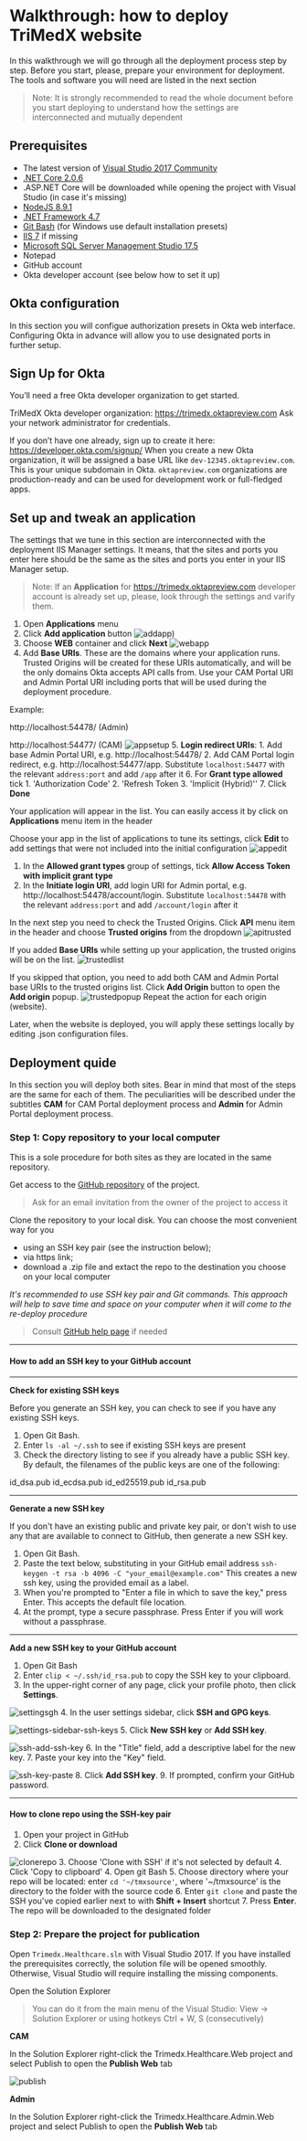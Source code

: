 # Walkthrough: how to deploy TriMedX website

In this walkthrough we will go through all the deployment process step by step. Before you start, please, prepare your environment for deployment. The tools and software you will need are listed in the next section

>Note: It is strongly recommended to read the whole document before you start deploying to understand how the settings are interconnected and mutually dependent

## Prerequisites

- The latest version of [Visual Studio 2017 Community](https://www.visualstudio.com/downloads/)
- [.NET Core 2.0.6](https://github.com/dotnet/core/blob/master/release-notes/download-archives/2.0.6-download.md)
- .ASP.NET Core will be downloaded while opening the project with Visual Studio (in case it's missing)
- [NodeJS 8.9.1](https://nodejs.org/en/blog/release/v8.9.1/)
- [.NET Framework 4.7](https://www.microsoft.com/en-US/download/details.aspx?id=55167)
- [Git Bash](https://git-scm.com/downloads) (for Windows use default installation presets)
- [IIS 7](https://www.iis.net/downloads/microsoft/iis-manager) if missing
- [Microsoft SQL Server Management Studio 17.5](https://docs.microsoft.com/en-us/sql/ssms/download-sql-server-management-studio-ssms)
- Notepad
- GitHub account
- Okta developer account (see below how to set it up)

## Okta configuration
In this section you will configue authorization presets in Okta web interface. Configuring Okta in advance will allow you to use designated ports in further setup.

## Sign Up for Okta
You’ll need a free Okta developer organization to get started. 

TriMedX Okta developer organization: https://trimedx.oktapreview.com
Ask your network administrator for credentials.

If you don’t have one already, sign up to create it here: https://developer.okta.com/signup/
When you create a new Okta organization, it will be assigned a base URL like `dev-12345.oktapreview.com`. This is your unique subdomain in Okta. `oktapreview.com` organizations are production-ready and can be used for development work or full-fledged apps.

## Set up and tweak an application

The settings that we tune in this section are interconnected with the deployment IIS Manager settings. It means, that the sites and ports you enter here should be the same as the sites and ports you enter in your IIS Manager setup. 

>Note: If an **Application** for https://trimedx.oktapreview.com developer account is already set up, please, look through the settings and varify them. 

1. Open **Applications** menu
2. Click **Add application** button
![addapp](images/addapp.png))
3. Choose **WEB** container and click **Next**
![webapp](images/webapp.png)
4. Add **Base URIs**. These are the domains where your application runs. Trusted Origins will be created for these URIs automatically, and will be the only domains Okta accepts API calls from. Use your CAM Portal URI and Admin Portal URI including ports that will be used during the deployment procedure. 

Example: 

http://localhost:54478/ (Admin)

http://localhost:54477/ (CAM)
![appsetup](images/appsetup.png)
5. **Login redirect URIs**:
    1. Add base Admin Portal URI, e.g. http://localhost:54478/
    2. Add CAM Portal login redirect, e.g. http://localhost:54477/app. Substitute `localhost:54477` with the relevant `address:port` and add `/app` after it
6. For **Grant type allowed** tick
    1. 'Authorization Code'
    2. 'Refresh Token
    3. 'Implicit (Hybrid)''
7. Click **Done**

Your application will appear in the list. You can easily access it by click on **Applications** menu item in the header

Choose your app in the list of applications to tune its settings, click **Edit** to add settings that were not included into the initial configuration
![appedit](images/appedit.png)

1. In the **Allowed grant types** group of settings, tick **Allow Access Token with implicit grant type**
2. In the **Initiate login URI**, add login URI for Admin portal, e.g. http://localhost:54478/account/login. Substitute `localhost:54478` with the relevant `address:port` and add `/account/login` after it 

In the next step you need to check the Trusted Origins. Click **API** menu item in the header and choose **Trusted origins** from the dropdown 
![apitrusted](images/apitrusted.png)

If you added **Base URIs** while setting up your application, the trusted origins will be on the list. 
![trustedlist](images/trustedlist.png)

If you skipped that option, you need to add both CAM and Admin Portal base URIs to the trusted origins list. Click **Add Origin** button to open the **Add origin** popup.
![trustedpopup](images/trustedpopup.png)
Repeat the action for each origin (website).

Later, when the website is deployed, you will apply these settings locally by editing .json configuration files.

## Deployment quide
In this section you will deploy both sites. Bear in mind that most of the steps are the same for each of them. The peculiarities will be described under the subtitles **CAM** for CAM Portal deployment process and **Admin** for Admin Portal deployment process.

### Step 1: Copy repository to your local computer
This is a sole procedure for both sites as they are located in the same repository.

Get access to the [GitHub repository](https://github.com/tmxtaap/TAAP.git) of the project. 

>Ask for an email invitation from the owner of the project to access it

Clone the repository to your local disk. You can choose the most convenient way for you
  - using an SSH key pair (see the instruction below); 
  - via https link;
  - download a .zip file and extact the repo to the destination you choose on your local computer

*It's recommended to use SSH key pair and Git commands. This approach will help to save time and space on your computer when it will come to the re-deploy procedure* 

>Consult [GitHub help page](https://help.github.com/articles/cloning-a-repository/) if needed 

---
#### How to add an SSH key to your GitHub account

---
**Check for existing SSH keys**

Before you generate an SSH key, you can check to see if you have any existing SSH keys.

1. Open Git Bash.
2. Enter `ls -al ~/.ssh` to see if existing SSH keys are present
3. Check the directory listing to see if you already have a public SSH key.
By default, the filenames of the public keys are one of the following:

id_dsa.pub
id_ecdsa.pub
id_ed25519.pub
id_rsa.pub

---
**Generate a new SSH key**

If you don't have an existing public and private key pair, or don't wish to use any that are available to connect to GitHub, then generate a new SSH key.

1. Open Git Bash.
2. Paste the text below, substituting in your GitHub email address
`ssh-keygen -t rsa -b 4096 -C "your_email@example.com"` This creates a new ssh key, using the provided email as a label.
3. When you're prompted to "Enter a file in which to save the key," press Enter. This accepts the default file location.
4. At the prompt, type a secure passphrase. Press Enter if you will work without a passphrase.

---
**Add a new SSH key to your GitHub account**

1. Open Git Bash
2. Enter `clip < ~/.ssh/id_rsa.pub` to copy the SSH key to your clipboard.
3. In the upper-right corner of any page, click your profile photo, then click **Settings**.

![settingsgh](images/userbar-account-settings.png)
4. In the user settings sidebar, click **SSH and GPG keys**.

![settings-sidebar-ssh-keys](images/settings-sidebar-ssh-keys.png)
5. Click **New SSH key** or **Add SSH key**.

![ssh-add-ssh-key](images/ssh-add-ssh-key.png)
6. In the "Title" field, add a descriptive label for the new key.
7. Paste your key into the "Key" field.

![ssh-key-paste](images/ssh-key-paste.png)
8. Click **Add SSH key**.
9. If prompted, confirm your GitHub password.

---
#### How to clone repo using the SSH-key pair

1. Open your project in GitHub
2. Click **Clone or download**

![clonerepo](images/clonerepo.png)
3. Choose 'Clone with SSH' if it's not selected by default
4. Click 'Copy to clipboard'
4. Open git Bash
5. Choose directory where your repo will be located: enter `cd '~/tmxsource'`, where '~/tmxsource' is the directory to the folder with the source code
6. Enter `git clone` and paste the SSH you've copied earlier next to with **Shift + Insert** shortcut
7. Press **Enter**. The repo will be downloaded to the designated folder

### Step 2: Prepare the project for publication

Open `Trimedx.Healthcare.sln` with Visual Studio 2017. If you have installed the prerequisites correctly, the solution file will be opened smoothly. Otherwise, Visual Studio will require installing the missing components.

Open the Solution Explorer
>You can do it from the main menu of the Visual Studio: View -> Solution Explorer or using hotkeys Ctrl + W, S (consecutively)


**CAM**

In the Solution Explorer right-click the Trimedx.Healthcare.Web project and select Publish to open the **Publish Web** tab

![publish](images/publish.png)

**Admin**

In the Solution Explorer right-click the Trimedx.Healthcare.Admin.Web project and select Publish to open the **Publish Web** tab